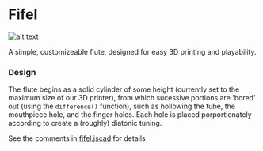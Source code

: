 # Fifel

![alt text](https://images.squarespace-cdn.com/content/5b54f2433e2d096995211b77/1567106165696-V11EE3MN96SL1G2VR3FJ/fifel.jpg?format=500w&content-type=image%2Fjpeg "Fifel, the 3D printable flute!")

A simple, customizeable flute, designed for easy 3D printing and playability.

### Design
The flute begins as a solid cylinder of some height (currently set to the maximum size of our 3D printer), from which sucessive portions are 'bored' out (using the `difference()` function), such as hollowing the tube, the mouthpiece hole, and the finger holes. Each hole is placed porportionately according to create a (roughly) diatonic tuning.

See the comments in [fifel.jscad](fifel.jscad) for details
